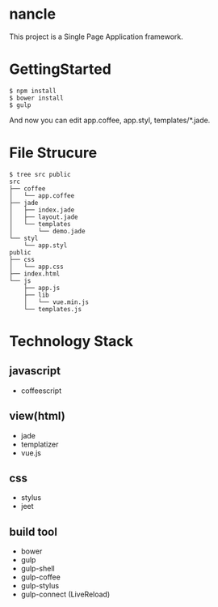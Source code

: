 nancle
======

This project is a Single Page Application framework.

# GettingStarted

```
$ npm install
$ bower install
$ gulp
```

And now you can edit app.coffee, app.styl, templates/*.jade.

# File Strucure

```
$ tree src public
src
├── coffee
│   └── app.coffee
├── jade
│   ├── index.jade
│   ├── layout.jade
│   └── templates
│       └── demo.jade
└── styl
    └── app.styl
public
├── css
│   └── app.css
├── index.html
└── js
    ├── app.js
    ├── lib
    │   └── vue.min.js
    └── templates.js
```

# Technology Stack

## javascript
- coffeescript

## view(html)
- jade
- templatizer
- vue.js

## css
- stylus
- jeet

## build tool
- bower
- gulp
- gulp-shell
- gulp-coffee
- gulp-stylus
- gulp-connect (LiveReload)
